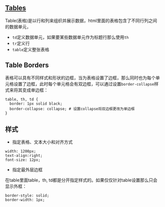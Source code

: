 ## [Tables](https://www.w3schools.com/html/html_tables.asp)

Table(表格)是以行和列来组织并展示数据，html里面的表格包含了不同行列之间的数据单元，

- `td`定义数据单元，如果要某些数据单元作为标题行那么使用`th`
- `tr`定义行
- `table`定义整张表格

## Table Borders

表格可以具有不同样式和形状的边框，当为表格设置了边框，那么同时也为每个单元格设置了边框，此时每个单元格会有双边框，可以通过设置`border-collapse`样式来将其变成单边框：

```
table, th, td {
  border: 1px solid black;
  border-collapse: collapse; # 设置collapse将双边框更改为单边框
}
```


## 样式

- 指定表格、文本大小和对齐方式

```
width: 1200px;
text-align:right;
font-size: 12px;
```

- 指定最外层边框

在table里面table，th, td都是分开指定样式的。如果仅仅针对table设置那么只会显示外框：

```
border-style: solid;
border-width: 1px;
```
